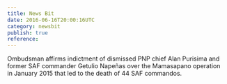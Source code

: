 ```yaml
---
title: News Bit
date: 2016-06-16T20:00:16UTC
category: newsbit
publish: true
reference: 
---
```


Ombudsman affirms indictment of dismissed PNP chief Alan Purisima and former SAF commander Getulio Napeñas over the Mamasapano operation in January 2015 that led to the death of 44 SAF commandos.